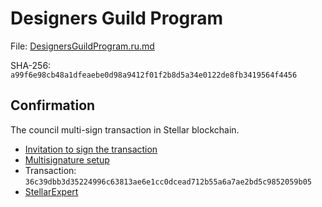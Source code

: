 # Designers Guild Program

File: [DesignersGuildProgram.ru.md](DesignersGuildProgram.ru.md)

SHA-256: `a99f6e98cb48a1dfeaebe0d98a9412f01f2b8d5a34e0122de8fb3419564f4456`

## Confirmation

The council multi-sign transaction in Stellar blockchain.

- [Invitation to sign the transaction](https://t.me/c/2042260878/450)
- [Multisignature setup](https://eurmtl.me/sign_tools/36c39dbb3d35224996c63813ae6e1cc0dcead712b55a6a7ae2bd5c9852059b05)
- Transaction: `36c39dbb3d35224996c63813ae6e1cc0dcead712b55a6a7ae2bd5c9852059b05`
- [StellarExpert](https://stellar.expert/explorer/public/tx/36c39dbb3d35224996c63813ae6e1cc0dcead712b55a6a7ae2bd5c9852059b05)
